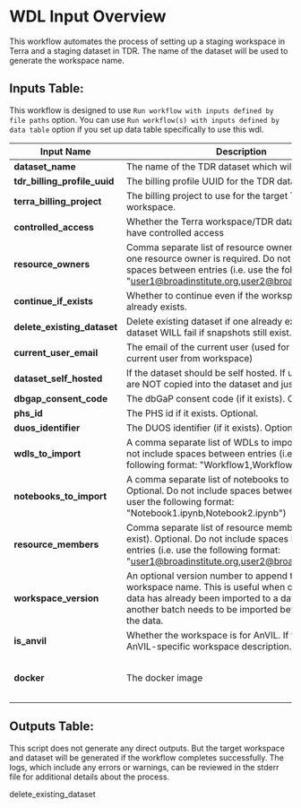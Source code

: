 # WDL Input Overview
This workflow automates the process of setting up a staging workspace in Terra and a staging dataset in TDR. The name of the dataset will be used to generate the workspace name.


## Inputs Table:
 This workflow is designed to use `Run workflow with inputs defined by file paths` option. You can use `Run workflow(s) with inputs defined by data table` option if you set up data table specifically to use this wdl.

| Input Name                   | Description                                                                                                                                                                                                   | Type    | Required | Default                                                                                     |
|------------------------------|---------------------------------------------------------------------------------------------------------------------------------------------------------------------------------------------------------------|---------|----------|---------------------------------------------------------------------------------------------|
| **dataset_name**             | The name of the TDR dataset which will be created.                                                                                                                                                            | String  | Yes      | N/A                                                                                         |
| **tdr_billing_profile_uuid** | The billing profile UUID for the TDR dataset.                                                                                                                                                                 | String  | Yes      | N/A                                                                                         |
| **terra_billing_project**    | The billing project to use for the target Terra workspace.                                                                                                                                                    | String  | Yes      | N/A                                                                                         |
| **controlled_access**        | Whether the Terra workspace/TDR dataset should have controlled access                                                                                                                                         | Boolean | Yes      | N/A                                                                                         |
| **resource_owners**          | Comma separate list of resource owner(s). At least one resource owner is required. Do not include spaces between entries (i.e. use the following format: "user1@broadinstitute.org,user2@broadinstitute.org") | String  | Yes      | N/A                                                                                         |
| **continue_if_exists**       | Whether to continue even if the workspace/dataset already exists.                                                                                                                                             | Boolean | Yes      | N/A                                                                                         |
| **delete_existing_dataset**  | Delete existing dataset if one already exists. Deleting dataset WILL fail if snapshots still exist.                                                                                                           | Boolean | Yes      | N/A                                                                                         |
| **current_user_email**       | The email of the current user (used for removing current user from workspace)                                                                                                                                 | String  | Yes      | N/A                                                                                         |
| **dataset_self_hosted**      | If the dataset should be self hosted. If used then files are NOT copied into the dataset and just referenced.                                                                                                 | Boolean | Yes      | N/A                                                                                         |
| **dbgap_consent_code**       | The dbGaP consent code (if it exists). Optional.                                                                                                                                                              | String  | No       | N/A                                                                                         |
| **phs_id**                   | The PHS id if it exists. Optional.                                                                                                                                                                            | String  | No       | N/A                                                                                         |
| **duos_identifier**          | The DUOS identifier (if it exists). Optional                                                                                                                                                                  | String  | No       | N/A                                                                                         |
| **wdls_to_import**           | A comma separate list of WDLs to import. Optional. Do not include spaces between entries (i.e. user the following format: "Workflow1,Workflow2")                                                              | String  | No       | N/A                                                                                         |
| **notebooks_to_import**      | A comma separate list of notebooks to import. Optional. Do not include spaces between entries (i.e. user the following format: "Notebook1.ipynb,Notebook2.ipynb")                                             | String  | No       | N/A                                                                                         |
| **resource_members**         | Comma separate list of resource members (if they exist). Optional. Do not include spaces between entries (i.e. use the following format: "user1@broadinstitute.org,user2@broadinstitute.org")                 | String  | No       | N/A                                                                                         |
| **workspace_version**        | An optional version number to append to the workspace name. This is useful when one batch of data has already been imported to a dataset and another batch needs to be imported before publicizing the data.  | Int     | No       | N/A                                                                                         |
| **is_anvil**                 | Whether the workspace is for AnVIL. If true, uses AnVIL-specific workspace description.                                                                                                                       | Boolean | No       | N/A                                                                                         |
| **docker**                   | The docker image                                                                                                                                                                                              | String  | No       | us-central1-docker.pkg.dev/operations-portal-427515/ops-toolbox/ops_terra_utils_slim:latest |

## Outputs Table:
This script does not generate any direct outputs. But the target workspace and dataset will be generated if the workflow completes successfully. The logs, which include any errors or warnings, can be reviewed in the stderr file for additional details about the process.

delete_existing_dataset
